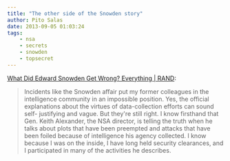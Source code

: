 ```yaml
---
title: "The other side of the Snowden story"
author: Pito Salas
date: 2013-09-05 01:03:24
tags:
    - nsa
    - secrets
    - snowden
    - topsecret
---
```



[What Did Edward Snowden Get Wrong? Everything |
RAND](<http://m.rand.org/commentary/2013/08/10/LAT.html>):

> Incidents like the Snowden affair put my former colleagues in the
> intelligence community in an impossible position. Yes, the official
> explanations about the virtues of data-collection efforts can sound self-
> justifying and vague. But they're still right. I know firsthand that Gen.
> Keith Alexander, the NSA director, is telling the truth when he talks about
> plots that have been preempted and attacks that have been foiled because of
> intelligence his agency collected. I know because I was on the inside, I
> have long held security clearances, and I participated in many of the
> activities he describes.





